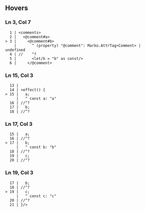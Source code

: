 ## Hovers
### Ln 3, Col 7
```marko
  1 | <comments>
  2 |   <@comment#a>
> 3 |     <@comment#b>
    |       ^ (property) "@comment": Marko.AttrTag<Comment> | undefined
  4 | //    ^?
  5 |       <let/b = "b" as const/>
  6 |     </@comment>
```

### Ln 15, Col 3
```marko
  13 |
  14 | <effect() {
> 15 |   a;
     |   ^ const a: "a"
  16 | //^?
  17 |   b;
  18 | //^?
```

### Ln 17, Col 3
```marko
  15 |   a;
  16 | //^?
> 17 |   b;
     |   ^ const b: "b"
  18 | //^?
  19 |   c;
  20 | //^?
```

### Ln 19, Col 3
```marko
  17 |   b;
  18 | //^?
> 19 |   c;
     |   ^ const c: "c"
  20 | //^?
  21 | }/>
```

